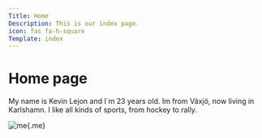 ```yaml
---
Title: Home
Description: This is our index page.
icon: fas fa-h-square
Template: index
---
```


Home page
==========================

My name is Kevin Lejon and I´m 23 years old. Im from Växjö, now living in Karlshamn. I like all kinds of sports, from hockey to rally.

![me](%assets_url%/img/itsme.jpg){.me}

